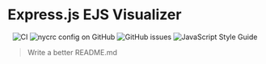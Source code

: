 # Express.js EJS Visualizer

<div align="center">

![CI](https://github.com/Drozerah/-drozerah-express-ejs-visualizer/workflows/CI/badge.svg)
![nycrc config on GitHub](https://img.shields.io/nycrc/Drozerah/-drozerah-express-ejs-visualizer?config=.nycrc.json&label=coverage)
![GitHub issues](https://img.shields.io/github/issues/Drozerah/-drozerah-express-ejs-visualizer)
![JavaScript Style Guide](https://img.shields.io/badge/code_style-standard-brightgreen.svg)

</div>

> Write a better README.md
